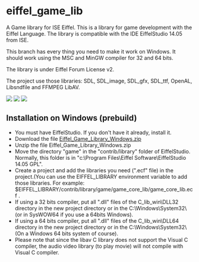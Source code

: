 eiffel_game_lib
===============

A Game library for ISE Eiffel.
This is a library for game development with the Eiffel Language. The library is compatible with the IDE EiffelStudio 14.05 from ISE.

This branch has every thing you need to make it work on Windows. It should work using the MSC and MinGW compiler for 32 and 64 bits.

The library is under Eiffel Forum License v2.

The project use those libraries: SDL, SDL_image, SDL_gfx, SDL_ttf, OpenAL, Libsndfile and FFMPEG LibAV.

[<img src="http://api.flattr.com/button/flattr-badge-large.png">](http://flattr.com/thing/971297/Eiffel-Game-Library)
[<img src="https://www.paypalobjects.com/en_US/i/btn/btn_donate_SM.gif">](https://www.paypal.com/cgi-bin/webscr?cmd=_donations&business=louis%40tioui%2ecom&lc=CA&item_name=Louis%20Marchand&currency_code=USD&bn=PP%2dDonationsBF%3abtn_donate_SM%2egif%3aNonHosted)
[<img src="https://www.coinbase.com/assets/buttons/donation_small-5dab7534cbb87a4ff2b44e469351ec86.png">](https://www.coinbase.com/tioui)

Installation on Windows (prebuild)
----------------------------------

* You must have EiffelStudio. If you don't have it already, install it.
* Download the file [Eiffel_Game_Library_Windows.zip](https://github.com/tioui/eiffel_game_lib/raw/40abacf6d7321965fa0c934109957abf4228f117/Eiffel_Game_Library_Windows.zip)
* Unzip the file Eiffel_Game_Library_Windows.zip
* Move the directory "game" in the "contrib/library" folder of EiffelStudio. Normally, this folder is in "c:\Program Files\Eiffel Software\EiffelStudio 14.05 GPL\".
* Create a project and add the libraries you need (".ecf" file) in the project.(You can use the EIFFEL_LIBRARY environment variable to add those libraries. For example: $EIFFEL_LIBRARY/contrib/library/game/game_core_lib/game_core_lib.ecf .
* If using a 32 bits compiler, put all ".dll" files of the C_lib_win\DLL32 directory in the new project directory or in the C:\Windows\System32\ (or in SysWOW64 if you use a 64bits Windows).
* If using a 64 bits compiler, put all ".dll" files of the C_lib_win\DLL64 directory in the new project directory or in the C:\Windows\System32\ (On a Windows 64 bits system of course).
* Please note that since the libav C library does not support the Visual C compiler, the audio video library (to play movie) will not compile with Visual C compiler.
